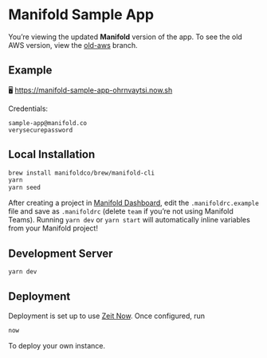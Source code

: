 # Manifold Sample App

You’re viewing the updated **Manifold** version of the app. To see the old
AWS version, view the [old-aws][branch-old-aws] branch.

## Example

🖥 https://manifold-sample-app-ohrnvaytsi.now.sh

Credentials:

```
sample-app@manifold.co
verysecurepassword
```

## Local Installation

```sh
brew install manifoldco/brew/manifold-cli
yarn
yarn seed
```

After creating a project in [Manifold Dashboard][dashboard], edit the
`.manifoldrc.example` file and save as `.manifoldrc` (delete `team` if you’re
not using Manifold Teams). Running `yarn dev` or `yarn start` will
automatically inline variables from your Manifold project!

## Development Server

```sh
yarn dev
```

## Deployment

Deployment is set up to use [Zeit Now][zeit-now]. Once configured, run

```sh
now
```

To deploy your own instance.

[branch-old-aws]: https://github.com/manifoldco/manifold-sample-app/tree/old-aws
[dashboard]: https://dashboard.manifold.co
[zeit-now]: https://zeit.co/now
